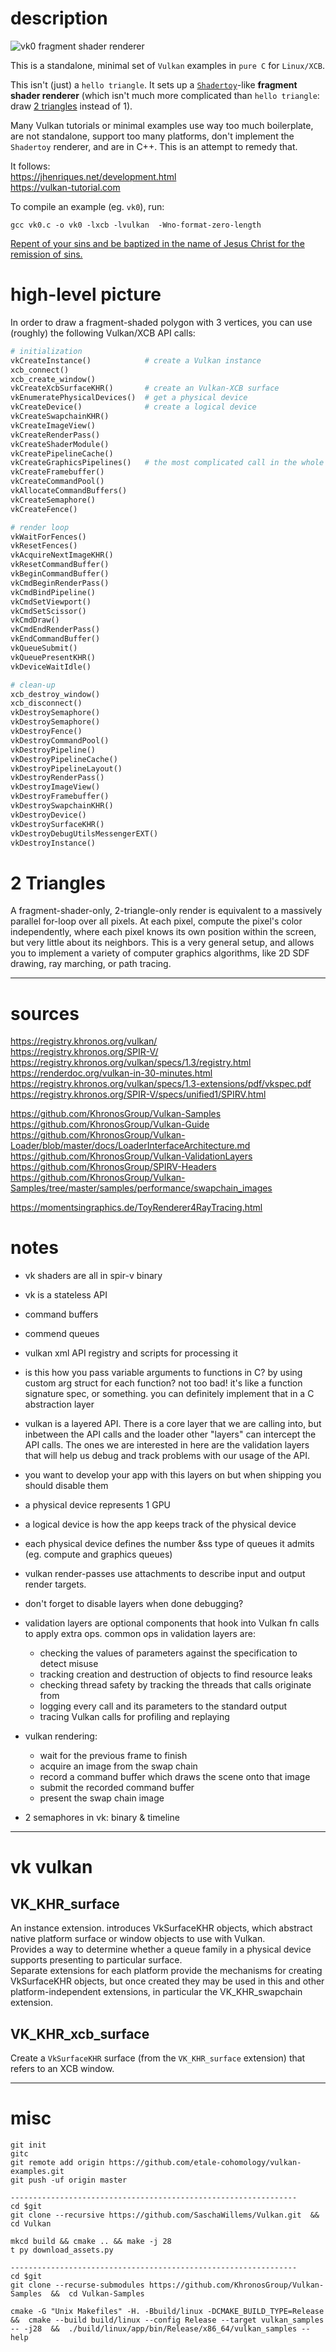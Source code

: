 # description

![vk0 fragment shader renderer](vk0.png "vk0 fragment shader renderer")

This is a standalone, minimal set of `Vulkan` examples in `pure C` for `Linux/XCB`.

This isn't (just) a `hello triangle`. It sets up a [`Shadertoy`](https://www.shadertoy.com/view/3ltSW2)-like **fragment shader renderer** (which isn't much more complicated than `hello triangle`: draw [2 triangles](https://reddit.com/r/twotriangles/) instead of 1).

Many Vulkan tutorials or minimal examples use way too much boilerplate, are not standalone, support too many platforms, don't implement the `Shadertoy` renderer, and are in C++.
This is an attempt to remedy that.

It follows:  
https://jhenriques.net/development.html  
https://vulkan-tutorial.com

To compile an example (eg. `vk0`), run:

```
gcc vk0.c -o vk0 -lxcb -lvulkan  -Wno-format-zero-length
```

[Repent of your sins and be baptized in the name of Jesus Christ for the remission of sins.](https://bible.com/bible/1/jhn.3)  

# high-level picture

In order to draw a fragment-shaded polygon with 3 vertices, you can use (roughly) the following Vulkan/XCB API calls:

```python
# initialization
vkCreateInstance()            # create a Vulkan instance
xcb_connect()
xcb_create_window()
vkCreateXcbSurfaceKHR()       # create an Vulkan-XCB surface
vkEnumeratePhysicalDevices()  # get a physical device
vkCreateDevice()              # create a logical device
vkCreateSwapchainKHR()
vkCreateImageView()
vkCreateRenderPass()
vkCreateShaderModule()
vkCreatePipelineCache()
vkCreateGraphicsPipelines()   # the most complicated call in the whole program
vkCreateFramebuffer()
vkCreateCommandPool()
vkAllocateCommandBuffers()
vkCreateSemaphore()
vkCreateFence()

# render loop
vkWaitForFences()
vkResetFences()
vkAcquireNextImageKHR()
vkResetCommandBuffer()
vkBeginCommandBuffer()
vkCmdBeginRenderPass()
vkCmdBindPipeline()
vkCmdSetViewport()
vkCmdSetScissor()
vkCmdDraw()
vkCmdEndRenderPass()
vkEndCommandBuffer()
vkQueueSubmit()
vkQueuePresentKHR()
vkDeviceWaitIdle()

# clean-up
xcb_destroy_window()
xcb_disconnect()
vkDestroySemaphore()
vkDestroySemaphore()
vkDestroyFence()
vkDestroyCommandPool()
vkDestroyPipeline()
vkDestroyPipelineCache()
vkDestroyPipelineLayout()
vkDestroyRenderPass()
vkDestroyImageView()
vkDestroyFramebuffer()
vkDestroySwapchainKHR()
vkDestroyDevice()
vkDestroySurfaceKHR()
vkDestroyDebugUtilsMessengerEXT()
vkDestroyInstance()
```

# 2 Triangles

A fragment-shader-only, 2-triangle-only render is equivalent to a massively parallel for-loop over all pixels. At each pixel, compute the pixel's color independently, where each pixel knows its own position within the screen, but very little about its neighbors.
This is a very general setup, and allows you to implement a variety of computer graphics algorithms, like 2D SDF drawing, ray marching, or path tracing.

--------------------------------------------------------------------------------------------------------------------------------
# sources

https://registry.khronos.org/vulkan/  
https://registry.khronos.org/SPIR-V/  
https://registry.khronos.org/vulkan/specs/1.3/registry.html  
https://renderdoc.org/vulkan-in-30-minutes.html  
https://registry.khronos.org/vulkan/specs/1.3-extensions/pdf/vkspec.pdf  
https://registry.khronos.org/SPIR-V/specs/unified1/SPIRV.html  

https://github.com/KhronosGroup/Vulkan-Samples  
https://github.com/KhronosGroup/Vulkan-Guide  
https://github.com/KhronosGroup/Vulkan-Loader/blob/master/docs/LoaderInterfaceArchitecture.md  
https://github.com/KhronosGroup/Vulkan-ValidationLayers  
https://github.com/KhronosGroup/SPIRV-Headers  
https://github.com/KhronosGroup/Vulkan-Samples/tree/master/samples/performance/swapchain_images  

https://momentsingraphics.de/ToyRenderer4RayTracing.html  

# notes

- vk shaders are all in spir-v binary
- vk is a stateless API
- command buffers
- commend queues
- vulkan xml API registry and scripts for processing it
- is this how you pass variable arguments to functions in C? by using custom arg struct for each function? not too bad! it's like a function signature spec, or something. you can definitely implement that in a C abstraction layer

- vulkan is a layered API. There is a core layer that we are calling into, but inbetween the API calls and the loader other "layers" can intercept the API calls. The ones we are interested in here are the validation layers that will help us debug and track problems with our usage of the API.
- you want to develop your app with this layers on but when shipping you should disable them
- a physical device represents 1 GPU
- a logical device is how the app keeps track of the physical device
- each physical device defines the number &ss type of queues it admits (eg. compute and graphics queues)
- vulkan render-passes use attachments to describe input and output render targets.
- don't forget to disable layers when done debugging?

- validation layers are optional components that hook into Vulkan fn calls to apply extra ops. common ops in validation layers are:
	- checking the values of parameters against the specification to detect misuse
	- tracking creation and destruction of objects to find resource leaks
	- checking thread safety by tracking the threads that calls originate from
	- logging every call and its parameters to the standard output
	- tracing Vulkan calls for profiling and replaying

- vulkan rendering:
	- wait for the previous frame to finish
	- acquire an image from the swap chain
	- record a command buffer which draws the scene onto that image
	- submit the recorded command buffer
	- present the swap chain image

- 2 semaphores in vk: binary & timeline

--------------------------------------------------------------------------------------------------------------------------------
# vk vulkan

## VK_KHR_surface
An instance extension. introduces VkSurfaceKHR objects, which abstract native platform surface or window objects to use with Vulkan.  
Provides a way to determine whether a queue family in a physical device supports presenting to particular surface.  
Separate extensions for each platform provide the mechanisms for creating VkSurfaceKHR objects, but once created they may be used in this and other platform-independent extensions, in particular the VK_KHR_swapchain extension.  

## VK_KHR_xcb_surface

Create a `VkSurfaceKHR` surface (from the `VK_KHR_surface` extension) that refers to an XCB window.

----------------------------------------------------------------
# misc

```shell
git init
gitc
git remote add origin https://github.com/etale-cohomology/vulkan-examples.git
git push -uf origin master

----------------------------------------------------------------
cd $git
git clone --recursive https://github.com/SaschaWillems/Vulkan.git  &&  cd Vulkan

mkcd build && cmake .. && make -j 28
t py download_assets.py

----------------------------------------------------------------
cd $git
git clone --recurse-submodules https://github.com/KhronosGroup/Vulkan-Samples  &&  cd Vulkan-Samples

cmake -G "Unix Makefiles" -H. -Bbuild/linux -DCMAKE_BUILD_TYPE=Release  &&  cmake --build build/linux --config Release --target vulkan_samples -- -j28  &&  ./build/linux/app/bin/Release/x86_64/vulkan_samples --help
```
